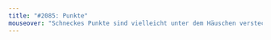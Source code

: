 ```yaml
---
title: "#2085: Punkte"
mouseover: "Schneckes Punkte sind vielleicht unter dem Häuschen versteckt."
---
```


